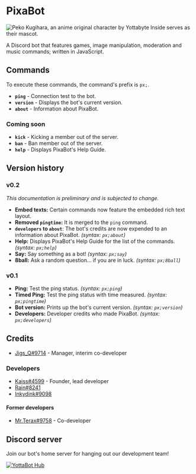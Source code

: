 # PixaBot

![Peko Kugihara, an anime original character by Yottabyte Inside serves as their mascot.](https://orig13.deviantart.net/ce10/f/2017/228/5/3/pixa_by_exjageroo-dbka7oa.png)

A Discord bot that features games, image manipulation, moderation and music commands; written in JavaScript.

## Commands
To execute these commands, the command's prefix is `px;`.
* **`ping`** - Connection test to the bot.
* **`version`** - Displays the bot's current version.
* **`about`** - Information about PixaBot.

### Coming soon
* **`kick`** - Kicking a member out of the server.
* **`ban`** - Ban member out of the server.
* **`help`** - Displays PixaBot's Help Guide.

## Version history
### v0.2
*This documentation is preliminary and is subjected to change.*
- **Embed texts:** Certain commands now feature the embedded rich text layout.
- **Removed `pingtime`:** It is merged to the `ping` command.
- **`developers` to `about`**: The bot's credits are now expended to an information about PixaBot. *(syntax: `px;about`)*
- **Help:** Displays PixaBot's Help Guide for the list of the commands. *(syntax: `px;help`)*
- **Say:** Say something as a bot! *(syntax: `px;say`)*
- **8ball:** Ask a random question… if you are in luck. *(syntax: `px;8ball`)*

### v0.1
- **Ping:** Test the ping status. *(syntax: `px;ping`)*
- **Timed Ping:** Test the ping status with time measured. *(syntax: `px;pingtime`)*
- **Bot version:** Prints up the bot's current version. *(syntax: `px;version`)*
- **Developers:** Developer credits who made PixaBot. *(syntax: `px;developers`)*

## Credits
* [Jigs_Q#9714](https://github.com/heri0nd3) - Manager, interim co-developer

### Developers
* [Kaiss#4599](https://github.com/OfficialRain) - Founder, lead developer
* [Rain#8241](https://github.com/OfficialRain)
* [Inkydink#9098](https://github.com/inkydink815)

#### Former developers
* [Mr.Terax#9758](https://github.com/MrTeraxYT) - Co-developer

## Discord server
Join our bot's home server for hanging out our development team!

[![YottaBot Hub](https://discordapp.com/api/guilds/347282801021943810/widget.png?style=banner3)](https://discord.gg/mQ85U7m)
